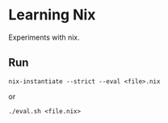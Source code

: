 # Learning Nix

Experiments with nix.

## Run

```
nix-instantiate --strict --eval <file>.nix
```

or

```
./eval.sh <file.nix>
```
